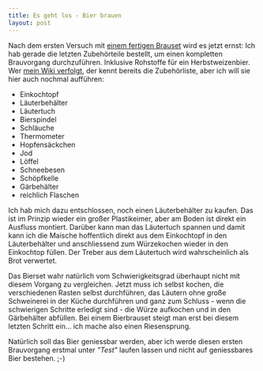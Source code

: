 ```yaml
---
title: Es geht los - Bier brauen
layout: post
---
```


Nach dem ersten Versuch mit [einem fertigen Brauset][0] wird es jetzt
ernst: Ich hab gerade die letzten Zubehörteile bestellt, um einen
kompletten Brauvorgang durchzuführen. Inklusive Rohstoffe für ein
Herbstweizenbier. Wer [mein Wiki verfolgt][1], der kennt bereits die
Zubehörliste, aber ich will sie hier auch nochmal aufführen:

  * Einkochtopf
  * Läuterbehälter
  * Läutertuch
  * Bierspindel
  * Schläuche
  * Thermometer
  * Hopfensäckchen
  * Jod
  * Löffel
  * Schneebesen
  * Schöpfkelle
  * Gärbehälter
  * reichlich Flaschen

Ich hab mich dazu entschlossen, noch einen Läuterbehälter zu kaufen.
Das ist im Prinzip wieder ein großer Plastikeimer, aber am Boden ist
direkt ein Ausfluss montiert. Darüber kann man das Läutertuch spannen
und damit kann ich die Maische hoffentlich direkt aus dem Einkochtopf in
den Läuterbehälter und anschliessend zum Würzekochen wieder in den
Einkochtop füllen. Der Treber aus dem Läutertuch wird wahrscheinlich als
Brot verwertet.

Das Bierset wahr natürlich vom Schwierigkeitsgrad überhaupt nicht mit
diesem Vorgang zu vergleichen. Jetzt muss ich selbst kochen, die
verschiedenen Rasten selbst durchführen, das Läutern ohne große
Schweinerei in der Küche durchführen und ganz zum Schluss - wenn die
schwierigen Schritte erledigt sind - die Würze aufkochen und in den
Gärbehälter abfüllen. Bei einem Bierbrauset steigt man erst bei diesem
letzten Schritt ein... ich mache also einen Riesensprung.

Natürlich soll das Bier geniessbar werden, aber ich werde diesen ersten
Brauvorgang erstmal unter *"Test"* laufen lassen und nicht auf
geniessbares Bier bestehen. ;-)

[0]: http://www.amazon.de/%C2%BBDEIN-BIER-selbstgebraut%C2%AB-Bierbrauset-%C2%BBStart%C2%AB/dp/B0030U3E0U/kopisde-21
[1]: http://wiki.kopis.de/doku.php/brauen:start

